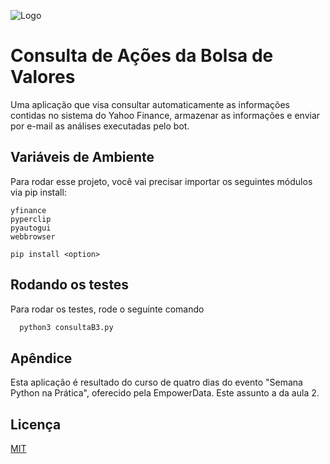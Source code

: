 ![Logo](https://th.bing.com/th/id/OIP.rHLACdhE-bV3wn8DcZbd1AHaEK?rs=1&pid=ImgDetMain)

# Consulta de Ações da Bolsa de Valores

Uma aplicação que visa consultar automaticamente as informações contidas no sistema do Yahoo Finance, armazenar as informações e enviar por e-mail as análises executadas pelo bot.

## Variáveis de Ambiente

Para rodar esse projeto, você vai precisar importar os seguintes módulos via pip install:

```
yfinance
pyperclip
pyautogui
webbrowser
```

`pip install <option>`

## Rodando os testes

Para rodar os testes, rode o seguinte comando

```bash
  python3 consultaB3.py
```

## Apêndice

Esta aplicação é resultado do curso de quatro dias do evento "Semana Python na Prática", oferecido pela EmpowerData.
Este assunto a da aula 2.

## Licença

[MIT](https://choosealicense.com/licenses/mit/)

